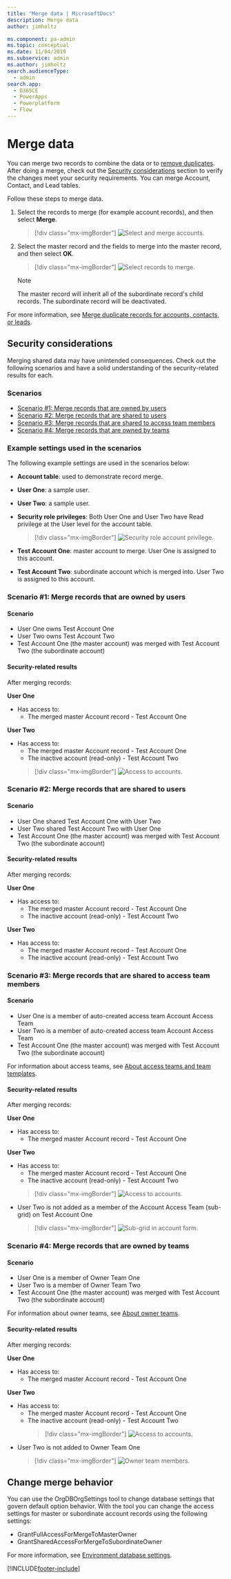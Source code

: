 ```yaml
---
title: "Merge data | MicrosoftDocs"
description: Merge data
author: jimholtz

ms.component: pa-admin
ms.topic: conceptual
ms.date: 11/04/2019
ms.subservice: admin
ms.author: jimholtz
search.audienceType: 
  - admin
search.app:
  - D365CE
  - PowerApps
  - Powerplatform
  - Flow
---
```

# Merge data

You can merge two records to combine the data or to [remove duplicates](/powerapps/user/merge-duplicate-records). After doing a merge, check out the [Security considerations](#security-considerations) section to verify the changes meet your security requirements. You can merge Account, Contact, and Lead tables.

Follow these steps to merge data.

1. Select the records to merge (for example account records), and then select **Merge**.

   > [!div class="mx-imgBorder"] 
   > ![Select and merge accounts.](media/select-merge-accounts.png "Select and merge accounts")

2. Select the master record and the fields to merge into the master record, and then select **OK**.

   > [!div class="mx-imgBorder"] 
   > ![Select records to merge.](media/select-records-to-merge.png "Select records to merge")

   > [!NOTE]
   > The master record will inherit all of the subordinate record's child records. The subordinate record will be deactivated.

For more information, see [Merge duplicate records for accounts, contacts, or leads](/powerapps/user/merge-duplicate-records).

## Security considerations

Merging shared data may have unintended consequences. Check out the following scenarios and have a solid understanding of the security-related results for each. 

### Scenarios
- [Scenario #1: Merge records that are owned by users ](#scenario-1-merge-records-that-are-owned-by-users)
- [Scenario #2: Merge records that are shared to users](#scenario-2-merge-records-that-are-shared-to-users)
- [Scenario #3: Merge records that are shared to access team members](#scenario-3-merge-records-that-are-shared-to-access-team-members)
- [Scenario #4: Merge records that are owned by teams](#scenario-4-merge-records-that-are-owned-by-teams)

### Example settings used in the scenarios
The following example settings are used in the scenarios below:

- **Account table**: used to demonstrate record merge.
- **User One**: a sample user.
- **User Two**: a sample user.
- **Security role privileges**: Both User One and User Two have Read privilege at the User level for the account table.
  
  > [!div class="mx-imgBorder"] 
  > ![Security role account privilege.](media/security-role-account-privileges.png "Security role account privilege")

- **Test Account One**: master account to merge. User One is assigned to this account.
- **Test Account Two**: subordinate account which is merged into. User Two is assigned to this account.

### Scenario #1: Merge records that are owned by users

#### Scenario

- User One owns Test Account One
- User Two owns Test Account Two
- Test Account One (the master account) was merged with Test Account Two (the subordinate account)

#### Security-related results

After merging records:

**User One**
- Has access to:
  - The merged master Account record - Test Account One


**User Two**
- Has access to: 
  - The merged master Account record - Test Account One
  - The inactive account (read-only) - Test Account Two  
  > [!div class="mx-imgBorder"] 
  > ![Access to accounts.](media/user-two-account-after-merge.png "Access to accounts")

### Scenario #2: Merge records that are shared to users

#### Scenario

- User One shared Test Account One with User Two
- User Two shared Test Account Two with User One
- Test Account One (the master account) was merged with Test Account Two (the subordinate account)

#### Security-related results

After merging records:

**User One**
- Has access to:
  - The merged master Account record - Test Account One
  - The inactive account (read-only) - Test Account Two  

**User Two**
- Has access to: 
  - The merged master Account record - Test Account One
  - The inactive account (read-only) - Test Account Two  


### Scenario #3: Merge records that are shared to access team members

#### Scenario

- User One is a member of auto-created access team Account Access Team
- User Two is a member of auto-created access team Account Access Team
- Test Account One (the master account) was merged with Test Account Two (the subordinate account)

For information about access teams, see [About access teams and team templates](manage-teams.md#types-of-teams). 

#### Security-related results

After merging records:

**User One**
- Has access to:
  - The merged master Account record - Test Account One

**User Two**
- Has access to: 
  - The merged master Account record - Test Account One
  - The inactive account (read-only) - Test Account Two  
  > [!div class="mx-imgBorder"] 
  > ![Access to accounts.](media/user-two-account-after-merge.png "Access to accounts")
- User Two is not added as a member of the Account Access Team (sub-grid) on Test Account One
  > [!div class="mx-imgBorder"] 
  > ![Sub-grid in account form.](media/sub-grid-account-form.png "Sub-grid in account form")

### Scenario #4: Merge records that are owned by teams

#### Scenario

- User One is a member of Owner Team One 
- User Two is a member of Owner Team Two 
- Test Account One (the master account) was merged with Test Account Two (the subordinate account)

For information about owner teams, see [About owner teams](manage-teams.md#types-of-teams).

#### Security-related results

After merging records:

**User One**
- Has access to:
  - The merged master Account record - Test Account One

**User Two**
- Has access to: 
  - The merged master Account record - Test Account One
  - The inactive account (read-only) - Test Account Two  
    > [!div class="mx-imgBorder"] 
    > ![Access to accounts.](media/user-two-account-after-merge.png "Access to accounts")
- User Two is not added to Owner Team One
  > [!div class="mx-imgBorder"] 
  > ![Owner team members.](media/user-one-owner-team-after-merge.png "Owner team members")


## Change merge behavior

You can use the OrgDBOrgSettings tool to change database settings that govern default option behavior. With the tool you can change the access settings for master or subordinate account records using the following settings:

- GrantFullAccessForMergeToMasterOwner	
- GrantSharedAccessForMergeToSubordinateOwner

For more information, see [Environment database settings](environment-database-settings.md).



[!INCLUDE[footer-include](../includes/footer-banner.md)]